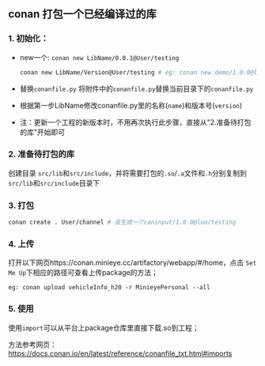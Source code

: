 ## conan 打包一个已经编译过的库



### 1. 初始化： 

+ new一个: `conan new LibName/0.0.1@User/testing`  

  ```bash
  conan new LibName/Version@User/testing # eg: conan new demo/1.0.0@luo/testing
  ```

+ 替换`conanfile.py`
  将附件中的`conanfile.py`替换当前目录下的`conanfile.py`

+ 根据第一步LibName修改conanfile.py里的名称(`name`)和版本号(`version`)

+ 注：更新一个工程的新版本时，不用再次执行此步骤，直接从"2.准备待打包的库"开始即可


### 2. 准备待打包的库

创建目录 `src/lib`和`src/include`，并将需要打包的`.so`/`.a`文件和`.h`分别复制到`src/lib`和`src/include`目录下



### 3. 打包

```bash
conan create . User/channel # 会生成一个caninput/1.0.0@luo/testing
```



### 4. 上传

打开以下网页https://conan.minieye.cc/artifactory/webapp/#/home，点击 `Set Me Up`下相应的路径可查看上传package的方法；

```eg: conan upload vehicleInfo_h20 -r MinieyePersonal --all```



### 5. 使用

使用`import`可以从平台上package仓库里直接下载.so到工程；

方法参考网页：https://docs.conan.io/en/latest/reference/conanfile_txt.html#imports